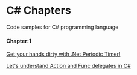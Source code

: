 # C# Chapters
Code samples for C# programming language

#### Chapter:1 
[Get your hands dirty with .Net Periodic Timer! ](https://github.com/adansari/csharp-chapters/tree/main/Chapter1_PeriocidTimer)

[Let's understand Action and Func delegates in C#](https://github.com/adansari/csharp-chapters/tree/main/Chapter2_ActionFuncDelegates)
